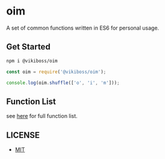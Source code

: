 # oim

A set of common functions written in ES6 for personal usage.

## Get Started

```bash
npm i @vikiboss/oim
```

```javascript
const oim = require('@vikiboss/oim');

console.log(oim.shuffle(['o', 'i', 'm']));
```

## Function List

see [here](./index.d.ts) for full function list.

## LICENSE

- [MIT](https://opensource.org/licenses/MIT/)
